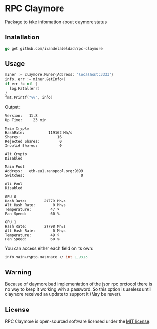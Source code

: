 # RPC Claymore

Package to take information about claymore status

## Installation

```go
go get github.com/ivandelabeldad/rpc-claymore
```

## Usage

```go
miner := claymore.Miner{Address: "localhost:3333"}
info, err := miner.GetInfo()
if err != nil {
  log.Fatal(err)
}
fmt.Printf("%v", info)
```
Output:
```
Version:   11.8
Up Time:     23 min

Main Crypto
HashRate:           119162 Mh/s
Shares:                 16
Rejected Shares:         0
Invalid Shares:          0

Alt Crypto
Disabled

Main Pool
Address:   eth-eu1.nanopool.org:9999
Switches:                          0

Alt Pool
Disabled

GPU 0
Hash Rate:        29779 Mh/s
Alt Hash Rate:        0 Mh/s
Temperature:         47 º
Fan Speed:           60 %

GPU 1
Hash Rate:        29798 Mh/s
Alt Hash Rate:        0 Mh/s
Temperature:         49 º
Fan Speed:           60 %

```

You can access either each field on its own:

```go
info.MainCrypto.HashRate \\ int 119313
```

## Warning

Because of claymore bad implementation of the json rpc protocol there is no way to
keep it working with a password. So this option is useless until claymore received an update
to support it (May be never).

## License

RPC Claymore is open-sourced software licensed under
the [MIT license](https://github.com/ivandelabeldad/rpc-claymore/blob/master/LICENSE).
